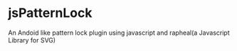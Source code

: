 jsPatternLock
=============

An Andoid like pattern lock plugin using javascript and rapheal(a Javascript Library for SVG)
